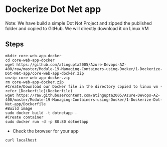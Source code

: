 # Dockerize Dot Net app

Note: We have build a simple Dot Not Project and zipped the published folder and copied to GitHub. We will directly download it on Linux VM

## Steps
```
mkdir core-web-app-docker
cd core-web-app-docker
wget https://github.com/atingupta2005/Azure-Devops-AZ-400/raw/master/Module-19-Managing-Containers-using-Docker/1-Dockerize-Dot-Net-app/core-web-app-docker.zip
unzip core-web-app-docker.zip
rm core-web-app-docker.zip
#Create/Download our Docker file in the directory copied to linux vm - refer [Dockerfile](Dockerfile)
wget https://raw.githubusercontent.com/atingupta2005/Azure-Devops-AZ-400/master/Module-19-Managing-Containers-using-Docker/1-Dockerize-Dot-Net-app/Dockerfile
#Build image
sudo docker build -t dotnetapp .
#Create container
sudo docker run -d -p 80:80 dotnetapp
```

- Check the browser for your app
```
curl localhost
```
